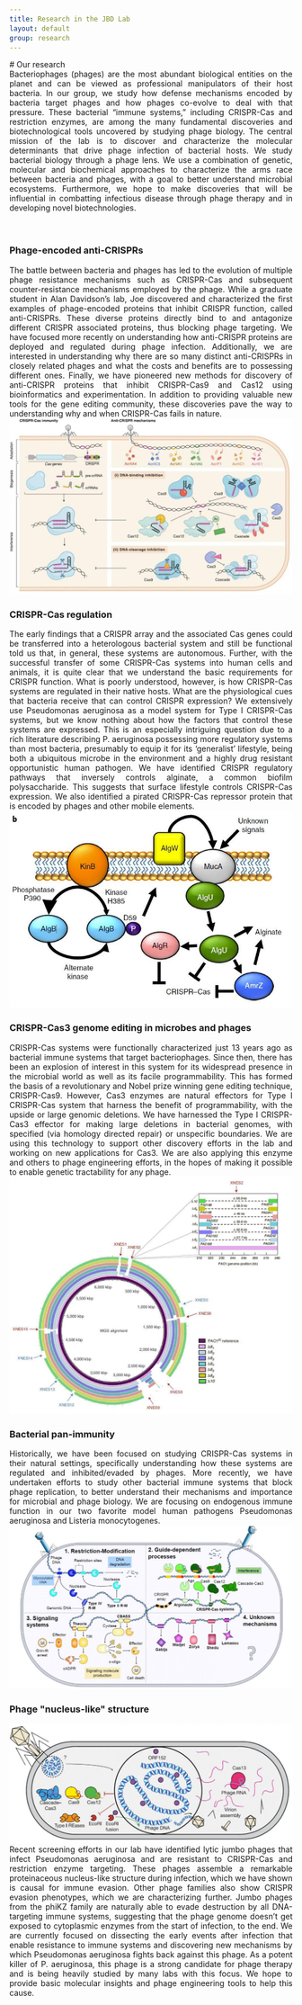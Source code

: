 ```yaml
---
title: Research in the JBD Lab
layout: default
group: research
---
```


<div class="row">
# Our research
<div align="justify">
Bacteriophages (phages) are the most abundant biological entities on the planet and can be viewed as professional manipulators of their host bacteria. In our group, we study how defense mechanisms encoded by bacteria target phages and how phages co-evolve to deal with that pressure. These bacterial “immune systems,” including CRISPR-Cas and restriction enzymes, are among the many fundamental discoveries and biotechnological tools uncovered by studying phage biology. The central mission of the lab is to discover and characterize the molecular determinants that drive phage infection of bacterial hosts. We study bacterial biology through a phage lens. We use a combination of genetic, molecular and biochemical approaches to characterize the arms race between bacteria and phages, with a goal to better understand microbial ecosystems. Furthermore, we hope to make discoveries that will be influential in combatting infectious disease through phage therapy and in developing novel biotechnologies.
</div>
<br>
<br>
</div>

### Phage-encoded anti-CRISPRs
<div class="row">
<div class="col-md-6 order-md-1">
<div align="justify">
The battle between bacteria and phages has led to the evolution of multiple phage resistance mechanisms such as CRISPR-Cas and subsequent counter-resistance mechanisms employed by the phage. While a graduate student in Alan Davidson’s lab, Joe discovered and characterized the first examples of phage-encoded proteins that inhibit CRISPR function, called anti-CRISPRs. These diverse proteins directly bind to and antagonize different CRISPR associated proteins, thus blocking phage targeting. We have focused more recently on understanding how anti-CRISPR proteins are deployed and regulated during phage infection. Additionally, we are interested in understanding why there are so many distinct anti-CRISPRs in closely related phages and what the costs and benefits are to possessing different ones. Finally, we have pioneered new methods for discovery of anti-CRISPR proteins that inhibit CRISPR-Cas9 and Cas12 using bioinformatics and experimentation. In addition to providing valuable new tools for the gene editing community, these discoveries pave the way to understanding why and when CRISPR-Cas fails in nature.
</div>
</div>
<div class="col-md-6 order-md-2 align-self-center">
<img class="img-fluid" src="/static/img/pub/acr_review.jpg">
<!-- <a href="http://www.ucsf.edu"><img class="inline-block navb-icon" src="/static/img/ucsf_logo_white.svg" alt="University of California, San Francisco (UCSF) logo"></a> -->
</div>
</div>

### CRISPR-Cas regulation
<div class="row">
<div class="col-md-9 order-md-2 ">
<div align="justify">
The early findings that a CRISPR array and the associated Cas genes could be transferred into a heterologous bacterial system and still be functional told us that, in general, these systems are autonomous. Further, with the successful transfer of some CRISPR-Cas systems into human cells and animals, it is quite clear that we understand the basic requirements for CRISPR function. What is poorly understood, however, is how CRISPR-Cas systems are regulated in their native hosts. What are the physiological cues that bacteria receive that can control CRISPR expression? We extensively use Pseudomonas aeruginosa as a model system for Type I CRISPR-Cas systems, but we know nothing about how the factors that control these systems are expressed. This is an especially intriguing question due to a rich literature describing P. aeruginosa possessing more regulatory systems than most bacteria, presumably to equip it for its ‘generalist’ lifestyle, being both a ubiquitous microbe in the environment and a highly drug resistant opportunistic human pathogen. We have identified CRISPR regulatory pathways that inversely controls alginate, a common biofilm polysaccharide. This suggests that surface lifestyle controls CRISPR-Cas expression. We also identified a pirated CRISPR-Cas repressor protein that is encoded by phages and other mobile elements.
</div>
</div>
<div class="col-md-3 order-md-1 align-self-center">
<img class="img-fluid" src="/static/img/pub/Alginate_regulators.jpg">
</div>
</div>

### CRISPR-Cas3 genome editing in microbes and phages
<div class="row">
<div class="col-md-7 order-md-1">
<div align="justify">
CRISPR-Cas systems were functionally characterized just 13 years ago as bacterial immune systems that target bacteriophages. Since then, there has been an explosion of interest in this system for its widespread presence in the microbial world as well as its facile programmability. This has formed the basis of a revolutionary and Nobel prize winning gene editing technique, CRISPR-Cas9. However, Cas3 enzymes are natural effectors for Type I CRISPR-Cas system that harness the benefit of programmability, with the upside or large genomic deletions. We have harnessed the Type I CRISPR-Cas3 effector for making large deletions in bacterial genomes, with specified (via homology directed repair) or unspecific boundaries. We are using this technology to support other discovery efforts in the lab and working on new applications for Cas3. We are also applying this enzyme and others to phage engineering efforts, in the hopes of making it possible to enable genetic tractability for any phage.
</div>
</div>
<div class="col-md-5 order-md-2 align-self-center">
<img class="img-fluid" src="/static/img/pub/Cas3_tech.jpg">
</div>
</div>

### Bacterial pan-immunity
<div class="row">
<div class="col-md-6 order-md-2">
<div align="justify">
Historically, we have been focused on studying CRISPR-Cas systems in their natural settings, specifically understanding how these systems are regulated and inhibited/evaded by phages. More recently, we have undertaken efforts to study other bacterial immune systems that block phage replication, to better understand their mechanisms and importance for microbial and phage biology. We are focusing on endogenous immune function in our two favorite model human pathogens Pseudomonas aeruginosa and Listeria monocytogenes.
</div>
</div>
<div class="col-md-6 order-md-1 align-self-center ">
<img class="img-fluid" src="/static/img/pub/Erin_immune_systems.jpg">
</div>
</div>

### Phage "nucleus-like" structure
<div class="row">
<div class="col-md-6 order-md-2 align-self-center">
<img class="img-fluid" src="/static/img/pub/PhiKZ_summary.jpg">
</div>
<div class="col-md-6 order-md-1">
<div align="justify">
Recent screening efforts in our lab have identified lytic jumbo phages that infect Pseudomonas aeruginosa and are resistant to CRISPR-Cas and restriction enzyme targeting. These phages assemble a remarkable proteinaceous nucleus-like structure during infection, which we have shown is causal for immune evasion. Other phage families also show CRISPR evasion phenotypes, which we are characterizing further. Jumbo phages from the phiKZ family are naturally able to evade destruction by all DNA-targeting immune systems, suggesting that the phage genome doesn’t get exposed to cytoplasmic enzymes from the start of infection, to the end. We are currently focused on dissecting the early events after infection that enable resistance to immune systems and discovering new mechanisms by which Pseudomonas aeruginosa fights back against this phage. As a potent killer of P. aeruginosa, this phage is a strong candidate for phage therapy and is being heavily studied by many labs with this focus. We hope to provide basic molecular insights and phage engineering tools to help this cause.
</div>
</div>
